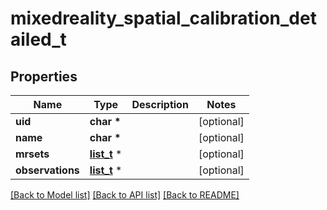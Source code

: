 # mixedreality_spatial_calibration_detailed_t

## Properties
Name | Type | Description | Notes
------------ | ------------- | ------------- | -------------
**uid** | **char \*** |  | [optional] 
**name** | **char \*** |  | [optional] 
**mrsets** | [**list_t**](mixedreality_mr_set_info.md) \* |  | [optional] 
**observations** | [**list_t**](mixedreality_observation_info.md) \* |  | [optional] 

[[Back to Model list]](../README.md#documentation-for-models) [[Back to API list]](../README.md#documentation-for-api-endpoints) [[Back to README]](../README.md)


